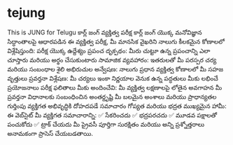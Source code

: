 # tejung
This is JUNG for Telugu 
కార్ల్ జంగ్ వ్యక్తిత్వ పరీక్ష కార్ల్ జంగ్ యొక్క మనోవిజ్ఞాన సిద్ధాంతాలపై ఆధారపడిన ఈ వ్యక్తిత్వ పరీక్ష, మీ మానసిక వైఖరిని నాలుగు కీలకమైన కోణాలలో విశ్లేషిస్తుంది: పరీక్ష యొక్క ఉద్దేశ్యం
ప్రపంచ దృక్పథం: మీరు చుట్టూ ఉన్న ప్రపంచాన్ని ఎలా చూస్తారు మరియు అర్థం చేసుకుంటారు సామాజిక వ్యవహారం: ఇతరులతో మీ పరస్పర చర్య మరియు సంబంధాల శైలి అభిరుచుల అన్వేషణ: నాలుగు ప్రధాన వ్యక్తిత్వ కోణాలలో మీ సహజ వృత్తులు ప్రవర్తనా విశ్లేషణ: మీ చర్యలు ఇంకా నిర్ణయాల వెనుక ఉన్న పద్ధతులు
మీకు లభించే ప్రయోజనాలు పరీక్ష ఫలితాలు మీకు అందించేవి:
మీ వ్యక్తిత్వ లక్షణాలపై లోతైన అవగాహన మీ ప్రవర్తనా విధానాలకు సంబంధించిన అంతర్దృష్టి మీ బలమైన అంశాలు మరియు ప్రాధాన్యతల గుర్తింపు వ్యక్తిగత అభివృద్ధికి దోహదపడే సమాచారం
గోప్యత మరియు భద్రత ముఖ్యమైన హామీ: ఈ వెబ్‌సైట్ మీ వ్యక్తిగత సమాచారాన్ని:
✅ సేకరించదు ✅ భద్రపరచదు ✅ మూడవ పక్షాలతో పంచుకోదు ✅ ట్రాక్ చేయదు
మీ ప్రైవసీ పూర్తిగా సురక్షితం మరియు అన్ని ప్రశ్నోత్తరాలు అనామకంగా ప్రాసెస్ చేయబడతాయి.
